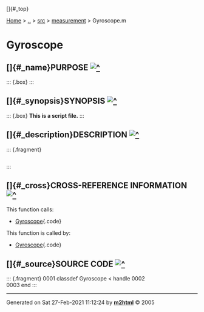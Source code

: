 []{#_top}

<div>

[Home](../../../index.html) \> [..](#) \> [src](#) \>
[measurement](index.html) \> Gyroscope.m

</div>

# Gyroscope

## []{#_name}PURPOSE [![\^](../../../up.png)](#_top)

::: {.box}
:::

## []{#_synopsis}SYNOPSIS [![\^](../../../up.png)](#_top)

::: {.box}
**This is a script file.**
:::

## []{#_description}DESCRIPTION [![\^](../../../up.png)](#_top)

::: {.fragment}
``` {.comment}
```
:::

## []{#_cross}CROSS-REFERENCE INFORMATION [![\^](../../../up.png)](#_top)

This function calls:

-   [Gyroscope](Gyroscope.html){.code}

This function is called by:

-   [Gyroscope](Gyroscope.html){.code}

## []{#_source}SOURCE CODE [![\^](../../../up.png)](#_top)

::: {.fragment}
    0001 classdef Gyroscope < handle
    0002     
    0003 end
:::

------------------------------------------------------------------------

Generated on Sat 27-Feb-2021 11:12:24 by
**[m2html](http://www.artefact.tk/software/matlab/m2html/ "Matlab Documentation in HTML")**
© 2005
